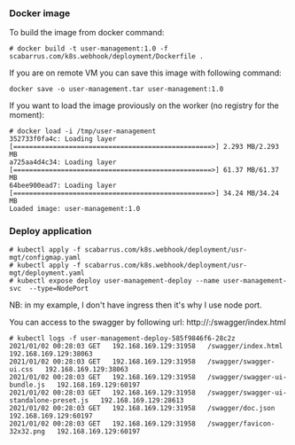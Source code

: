 ### Docker image 
To build the image from docker command:
```
# docker build -t user-management:1.0 -f scabarrus.com/k8s.webhook/deployment/Dockerfile . 
```

If you are on remote VM you can save this image with following command:
```
docker save -o user-management.tar user-management:1.0
```

If you want to load the image proviously on the worker (no registry for the moment):<br>
```
# docker load -i /tmp/user-management
352733f0fa4c: Loading layer [==================================================>] 2.293 MB/2.293 MB
a725aa4d4c34: Loading layer [==================================================>] 61.37 MB/61.37 MB
64bee900ead7: Loading layer [==================================================>] 34.24 MB/34.24 MB
Loaded image: user-management:1.0
```

### Deploy application
```
# kubectl apply -f scabarrus.com/k8s.webhook/deployment/usr-mgt/configmap.yaml
# kubectl apply -f scabarrus.com/k8s.webhook/deployment/usr-mgt/deployment.yaml
# kubectl expose deploy user-management-deploy --name user-management-svc  --type=NodePort
```
NB: in my example, I don't have ingress then it's why I use node port.

You can access to the swagger by following url:
http://<worker ip address>:<node port>/swagger/index.html

```
# kubectl logs -f user-management-deploy-585f9846f6-28c2z
2021/01/02 00:28:03 GET   192.168.169.129:31958   /swagger/index.html   192.168.169.129:38063
2021/01/02 00:28:03 GET   192.168.169.129:31958   /swagger/swagger-ui.css   192.168.169.129:38063
2021/01/02 00:28:03 GET   192.168.169.129:31958   /swagger/swagger-ui-bundle.js   192.168.169.129:60197
2021/01/02 00:28:03 GET   192.168.169.129:31958   /swagger/swagger-ui-standalone-preset.js   192.168.169.129:28613
2021/01/02 00:28:03 GET   192.168.169.129:31958   /swagger/doc.json   192.168.169.129:60197
2021/01/02 00:28:03 GET   192.168.169.129:31958   /swagger/favicon-32x32.png   192.168.169.129:60197
```
